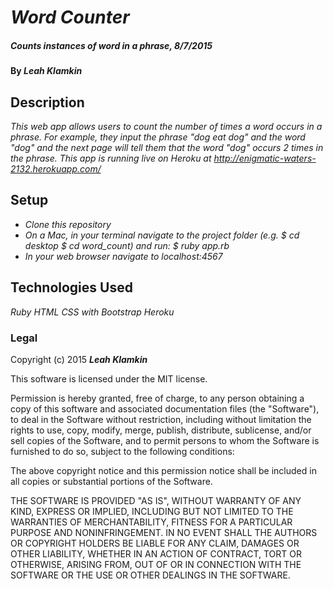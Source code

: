 # _Word Counter_

##### _Counts instances of word in a phrase, 8/7/2015_

#### By _**Leah Klamkin**_

## Description

_This web app allows users to count the number of times a word occurs in a phrase. For example, they input the phrase "dog eat dog" and the word "dog" and the next page will tell them that the word "dog" occurs 2 times in the phrase._
_This app is running live on Heroku at http://enigmatic-waters-2132.herokuapp.com/_

## Setup

* _Clone this repository_
* _On a Mac, in your terminal navigate to the project folder (e.g. $ cd desktop $ cd word_count) and run: $ ruby app.rb_
* _In your web browser navigate to localhost:4567_

## Technologies Used

_Ruby_
_HTML_
_CSS with Bootstrap_
_Heroku_

### Legal

Copyright (c) 2015 **_Leah Klamkin_**

This software is licensed under the MIT license.

Permission is hereby granted, free of charge, to any person obtaining a copy
of this software and associated documentation files (the "Software"), to deal
in the Software without restriction, including without limitation the rights
to use, copy, modify, merge, publish, distribute, sublicense, and/or sell
copies of the Software, and to permit persons to whom the Software is
furnished to do so, subject to the following conditions:

The above copyright notice and this permission notice shall be included in
all copies or substantial portions of the Software.

THE SOFTWARE IS PROVIDED "AS IS", WITHOUT WARRANTY OF ANY KIND, EXPRESS OR
IMPLIED, INCLUDING BUT NOT LIMITED TO THE WARRANTIES OF MERCHANTABILITY,
FITNESS FOR A PARTICULAR PURPOSE AND NONINFRINGEMENT. IN NO EVENT SHALL THE
AUTHORS OR COPYRIGHT HOLDERS BE LIABLE FOR ANY CLAIM, DAMAGES OR OTHER
LIABILITY, WHETHER IN AN ACTION OF CONTRACT, TORT OR OTHERWISE, ARISING FROM,
OUT OF OR IN CONNECTION WITH THE SOFTWARE OR THE USE OR OTHER DEALINGS IN
THE SOFTWARE.
